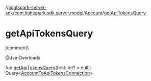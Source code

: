 //[lightspark-server-sdk](../../../index.md)/[com.lightspark.sdk.server.model](../index.md)/[Account](index.md)/[getApiTokensQuery](get-api-tokens-query.md)

# getApiTokensQuery

[common]\

@JvmOverloads

fun [getApiTokensQuery](get-api-tokens-query.md)(first: Int? = null): Query&lt;[AccountToApiTokensConnection](../-account-to-api-tokens-connection/index.md)&gt;
